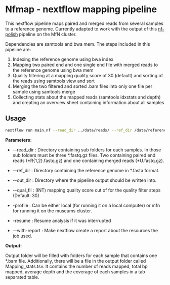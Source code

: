 # Nfmap - nextflow mapping pipeline

This nextflow pipeline maps paired and merged reads from several samples to a reference genome. Currently adapted to work with the output of this [nf-polish](https://github.com/MozesBlom/nf-polish) pipeline on the MfN cluster.

Dependencies are samtools and bwa mem. The steps included in this pipeline are:

1. Indexing the reference genome using bwa index
2. Mapping two paired end and one single end file with merged reads to the reference genome using bwa mem
3. Quality filtering at a mapping quality score of 30 (default) and sorting of the reads using samtools view and sort
4. Merging the two filtered and sorted .bam files into only one file per sample using samtools merge
5. Collecting stats about the mapped reads (samtools idxstats and depth) and creating an overview sheet containing information about all samples



## Usage



```bash
nextflow run main.nf --read_dir ../data/reads/ --ref_dir /data/reference/ --out_dir /data/output/ -profile mfn
```

**Parameters:**

* --read_dir 	    :		Directory containing sub folders for each samples. In those sub folders must be three \*.fastq.gz files. Two containing paired end reads (\*R{1,2}.fastq.gz) and one containing merged reads (*U.fastq.gz).
* --ref_dir 	        :	    Directory containing the reference genome in *.fasta format.
* --out_dir            :        Directory where the pipeline output should be written into.
* --qual_fil            :        (INT) mapping quality score cut of for the quality filter steps (Default: 30)
* -profile              :        Can be either local (for running it on a local computer) or mfn for running it on the museums cluster.
* -resume            :        Resume analysis if it was interrupted

* --with-report    :        Make nextflow create a report about the resources the job used.

**Output:**

Output folder will be filled with folders for each sample that contains one *.bam file. Additionally, there will be a file in the output folder called Mapping_stats.tsv. It contains the number of reads mapped, total bp mapped, average depth and the coverage of each samples in a tab separated table.
